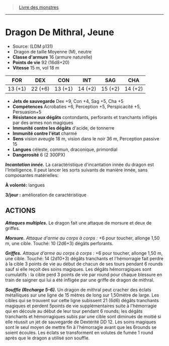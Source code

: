 ﻿> [Livre des monstres](tome_of_beasts.md)

---

# Dragon De Mithral, Jeune

- Source: (LDM p131)
-  Dragon de taille Moyenne (M), neutre
- **Classe d'armure** 16 (armure naturelle)
- **Points de vie** 92 (16d8+20)
- **Vitesse** 15 m, vol 18 m

|FOR|DEX|CON|INT|SAG|CHA|
|---|---|---|---|---|---|
|13 (+1)|22 (+6)|13 (+1)|14 (+2)|15 (+2)|14 (+2)|

- **Jets de sauvegarde** Dex +9, Con +4, Sag +5, Cha +5
- **Compétences** Acrobaties +6, Perception +5, Perspicacité +5, Persuasion+5
- **Résistance aux dégâts** contondants, perforants et tranchants infligés par des armes non magiques
- **Immunité contre les dégâts** d'acide, de tonnerre
- **Immunité contre l'état** charmé
- **Sens** vision aveugle 18 m, vision dans le noir 36 m, Perception passive 15
- **Langues** céleste, commun, draconique, primordial
- **Dangerosité** 6 (2 300PX)

**_Incantation innée._** La caractéristique d'incantation innée du dragon est l'Intelligence. Il peut lancer les sorts suivants de manière innée, sans composantes matérielles:

**À volonté:** langues

**3/jour :** amélioration de caractéristique

## ACTIONS

**_Attaques multiples._** Le dragon fait une attaque de morsure et deux de griffes.

**_Morsure._** _Attaque d'arme au corps à corps :_ +6 pour toucher, allonge 1,50 m, une cible. Touché: 10 (2d6+3) dégâts perforants.

**_Griffes._** _Attaque d'arme au corps à corps :_ +6 pour toucher, allonge 1,50 m, une cible. Touché: 14 (2d10+3) dégâts tranchants et l'hémorragie fait perdre à la cible 3 points de vie au début de chacun de ses tours pendant 6 rounds sauf si elle reçoit des soins magiques. Les dégâts hémorragiques sont cumulatifs : la cible perd 3 points de vie par round pour chaque blessure en train de saigner qui lui a été infligée par une griffe de dragon de mithral.

**_Souffle (Recharge 5–6)._** Un dragon de mithral peut cracher des éclats métalliques sur une ligne de 15 mètres de long sur 1,50mètre de large. Les cibles qui se trouvent sur cette ligne subissent 21 (6d6) dégâts tranchants magiques et perdent 5points de vie supplémentaires suite à l'hémorragie qui en découle au début de leur tour pendant 6 rounds; les dégâts tranchants et hémorragiques subis par une cible sont diminués de moitié si elle réussit un jet de sauvegarde de Dextérité DD 12. Les soins magiques sont le seul moyen de mettre fin à l'hémorragie avant que les 6rounds se soient écoulés. Les éclats se transforment en volutes de fumée 1 round après que le dragon a utilisé son souffle.

